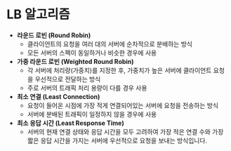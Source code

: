 # LB 알고리즘

* **라운드 로빈 (Round Robin)**
  * 클라이언트의 요청을 여러 대의 서버에 순차적으로 분배하는 방식
  * 모든 서버의 스펙이 동일하거나 비슷한 경우에 사용
* **가중 라운드 로빈 (Weighted Round Robin)**
  * 각 서버에 처리량(가중치)를 지정한 후, 가중치가 높은 서버에 클라이언트 요청을 우선적으로 전달하는 방식
  * 주로 서버의 트래픽 처리 용량이 다를 경우 사용
* **최소 연결 (Least Connection)**
  * 요청이 들어온 시점에 가장 적게 연결되어있는 서버에 요청을 전송하는 방식
  * 서버에 분배된 트래픽이 일정하지 않을 경우에 사용
* **최소 응답 시간 (Least Response Time)**
  * 서버의 현재 연결 상태와 응답 시간을 모두 고려하여 가장 적은 연결 수와 가장 짧은 응답 시간을 가지는 서버에 우선적으로 요청을 보내는 방식입니다.

